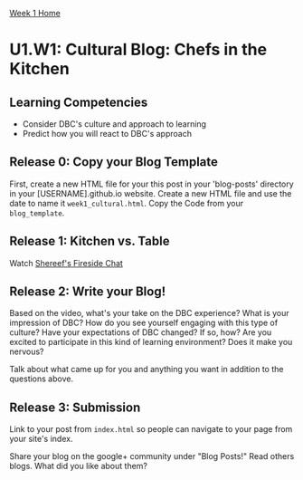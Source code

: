 [Week 1 Home](./)

# U1.W1: Cultural Blog: Chefs in the Kitchen

## Learning Competencies
- Consider DBC's culture and approach to learning
- Predict how you will react to DBC's approach

## Release 0: Copy your Blog Template

First, create a new HTML file for your this post in your 'blog-posts' directory in your [USERNAME].github.io website. 
Create a new HTML file and use the date to name it `week1_cultural.html`. Copy the Code from your `blog_template`.  


## Release 1: Kitchen vs. Table
Watch [Shereef's Fireside Chat](http://vimeo.com/85001014)

## Release 2: Write your Blog!
Based on the video, what's your take on the DBC experience? What is your impression of DBC? How do you see yourself engaging with this type of culture?
Have your expectations of DBC changed? If so, how? Are you excited to participate in this kind of learning environment? Does it make you nervous? 

Talk about what came up for you and anything you want in addition to the questions above. 


## Release 3: Submission
Link to your post from `index.html` so people can navigate to your page from your site's index. 

Share your blog on the google+ community under "Blog Posts!" Read others blogs. What did you like about them? 